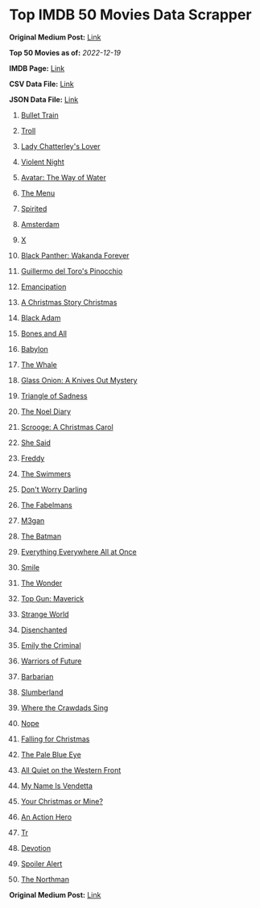 # Top IMDB 50 Movies Data Scrapper

**Original Medium Post:** [Link](https://medium.com/@nishantsahoo/which-movie-should-i-watch-5c83a3c0f5b1) 

**Top 50 Movies as of:** _2022-12-19_

**IMDB Page:** [Link](http://www.imdb.com/search/title?release_date=2022,2022&title_type=feature)

**CSV Data File:** [Link](/Data/data.csv)

**JSON Data File:** [Link](/Data/data.json)

1. [Bullet Train](https://www.imdb.com/title/tt12593682/?ref_=adv_li_tt)

2. [Troll](https://www.imdb.com/title/tt11116912/?ref_=adv_li_tt)

3. [Lady Chatterley's Lover](https://www.imdb.com/title/tt14369780/?ref_=adv_li_tt)

4. [Violent Night](https://www.imdb.com/title/tt12003946/?ref_=adv_li_tt)

5. [Avatar: The Way of Water](https://www.imdb.com/title/tt1630029/?ref_=adv_li_tt)

6. [The Menu](https://www.imdb.com/title/tt9764362/?ref_=adv_li_tt)

7. [Spirited](https://www.imdb.com/title/tt10999120/?ref_=adv_li_tt)

8. [Amsterdam](https://www.imdb.com/title/tt10304142/?ref_=adv_li_tt)

9. [X](https://www.imdb.com/title/tt13560574/?ref_=adv_li_tt)

10. [Black Panther: Wakanda Forever](https://www.imdb.com/title/tt9114286/?ref_=adv_li_tt)

11. [Guillermo del Toro's Pinocchio](https://www.imdb.com/title/tt1488589/?ref_=adv_li_tt)

12. [Emancipation](https://www.imdb.com/title/tt12530246/?ref_=adv_li_tt)

13. [A Christmas Story Christmas](https://www.imdb.com/title/tt17220704/?ref_=adv_li_tt)

14. [Black Adam](https://www.imdb.com/title/tt6443346/?ref_=adv_li_tt)

15. [Bones and All](https://www.imdb.com/title/tt10168670/?ref_=adv_li_tt)

16. [Babylon](https://www.imdb.com/title/tt10640346/?ref_=adv_li_tt)

17. [The Whale](https://www.imdb.com/title/tt13833688/?ref_=adv_li_tt)

18. [Glass Onion: A Knives Out Mystery](https://www.imdb.com/title/tt11564570/?ref_=adv_li_tt)

19. [Triangle of Sadness](https://www.imdb.com/title/tt7322224/?ref_=adv_li_tt)

20. [The Noel Diary](https://www.imdb.com/title/tt13007592/?ref_=adv_li_tt)

21. [Scrooge: A Christmas Carol](https://www.imdb.com/title/tt20917338/?ref_=adv_li_tt)

22. [She Said](https://www.imdb.com/title/tt14807308/?ref_=adv_li_tt)

23. [Freddy](https://www.imdb.com/title/tt15145764/?ref_=adv_li_tt)

24. [The Swimmers](https://www.imdb.com/title/tt8745676/?ref_=adv_li_tt)

25. [Don't Worry Darling](https://www.imdb.com/title/tt10731256/?ref_=adv_li_tt)

26. [The Fabelmans](https://www.imdb.com/title/tt14208870/?ref_=adv_li_tt)

27. [M3gan](https://www.imdb.com/title/tt8760708/?ref_=adv_li_tt)

28. [The Batman](https://www.imdb.com/title/tt1877830/?ref_=adv_li_tt)

29. [Everything Everywhere All at Once](https://www.imdb.com/title/tt6710474/?ref_=adv_li_tt)

30. [Smile](https://www.imdb.com/title/tt15474916/?ref_=adv_li_tt)

31. [The Wonder](https://www.imdb.com/title/tt9288822/?ref_=adv_li_tt)

32. [Top Gun: Maverick](https://www.imdb.com/title/tt1745960/?ref_=adv_li_tt)

33. [Strange World](https://www.imdb.com/title/tt10298840/?ref_=adv_li_tt)

34. [Disenchanted](https://www.imdb.com/title/tt1596342/?ref_=adv_li_tt)

35. [Emily the Criminal](https://www.imdb.com/title/tt15255876/?ref_=adv_li_tt)

36. [Warriors of Future](https://www.imdb.com/title/tt7375466/?ref_=adv_li_tt)

37. [Barbarian](https://www.imdb.com/title/tt15791034/?ref_=adv_li_tt)

38. [Slumberland](https://www.imdb.com/title/tt13320662/?ref_=adv_li_tt)

39. [Where the Crawdads Sing](https://www.imdb.com/title/tt9411972/?ref_=adv_li_tt)

40. [Nope](https://www.imdb.com/title/tt10954984/?ref_=adv_li_tt)

41. [Falling for Christmas](https://www.imdb.com/title/tt14715170/?ref_=adv_li_tt)

42. [The Pale Blue Eye](https://www.imdb.com/title/tt14138650/?ref_=adv_li_tt)

43. [All Quiet on the Western Front](https://www.imdb.com/title/tt1016150/?ref_=adv_li_tt)

44. [My Name Is Vendetta](https://www.imdb.com/title/tt15229674/?ref_=adv_li_tt)

45. [Your Christmas or Mine?](https://www.imdb.com/title/tt21994906/?ref_=adv_li_tt)

46. [An Action Hero](https://www.imdb.com/title/tt15600222/?ref_=adv_li_tt)

47. [Tr](https://www.imdb.com/title/tt14444726/?ref_=adv_li_tt)

48. [Devotion](https://www.imdb.com/title/tt7693316/?ref_=adv_li_tt)

49. [Spoiler Alert](https://www.imdb.com/title/tt7775720/?ref_=adv_li_tt)

50. [The Northman](https://www.imdb.com/title/tt11138512/?ref_=adv_li_tt)

**Original Medium Post:** [Link](https://medium.com/@nishantsahoo/which-movie-should-i-watch-5c83a3c0f5b1) 
